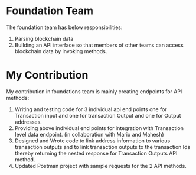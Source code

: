 # Foundation Team
The foundation team has below responsibilities:

1. Parsing blockchain data 
2. Building an API interface so that members of other teams can access blockchain data by invoking methods.

# My Contribution

My contribution in foundations team is mainly creating endpoints for API methods:
1.	Writing and testing code for 3 individual api end points one for Transaction input and one for transaction Output and one for Output addresses. 
2.	Providing above individual end points for integration with Transaction level data endpoint. (in collaboration with Mario and Mahesh)
3.	Designed and Wrote code to link address information to various transaction outputs and to link transaction outputs to the transaction Ids thereby returning the nested response for Transaction Outputs API method.
4.	Updated Postman project with sample requests for the 2 API methods.
